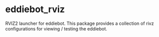 # eddiebot_rviz

RVIZ2 launcher for eddiebot. This package provides a collection of rivz configurations for viewing / testing the eddiebot.

